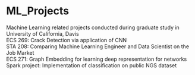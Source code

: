 # ML_Projects
Machine Learning related projects conducted during graduate study in University of California, Davis</br>
ECS 269: Crack Detection via application of CNN</br>
STA 208: Comparing Machine Learning Engineer and Data Scientist on the Job Market</br>
ECS 271: Graph Embedding for learning deep representation for networks </br>
Spark project: Implementation of classification on public NGS dataset</br>
